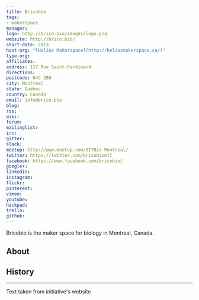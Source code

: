 ```yaml
---
title: Bricobio
tags:
- makerspace
manager: 
logo: http://brico.bio/images/logo.png
website: http://brico.bio/
start-date: 2013
host-org: "[Helios Makerspace](http://heliosmakerspace.ca/)"
type-org: 
affiliates: 
address: 137 Rue Saint-Ferdinand
directions: 
postcode: H4C 2B9
city: Montreal
state: Quebec
country: Canada
email: info@brico.bio
blog: 
rss: 
wiki: 
forum: 
mailinglist: 
irc: 
gitter: 
slack: 
meetup: http://www.meetup.com/DIYBio-Montreal/
twitter: https://twitter.com/bricobiomtl
facebook: https://www.facebook.com/bricobio/
google+: 
linkedin: 
instagram: 
flickr: 
pinterest: 
vimeo: 
youtube: 
hackpad: 
trello: 
github: 
---
```


Bricobio is the maker space for biology in Montreal, Canada.


## About

## History

---
Text taken from initiative's website
